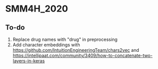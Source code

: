 # SMM4H_2020
## To-do
1) Replace drug names with "drug" in preprocessing
2) Add character embeddings with https://github.com/IntuitionEngineeringTeam/chars2vec and  https://intellipaat.com/community/3409/how-to-concatenate-two-layers-in-keras
